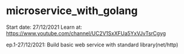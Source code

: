 # microservice_with_golang
Start date: 27/12/2021
Learn at: https://www.youtube.com/channel/UC2V1SxXFUa5YxVJvTsrCgyg

ep.1-27/12/2021: Build basic web service with standard library(net/http)